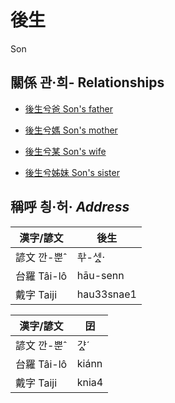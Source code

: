 # 後生
Son

## 關係 관·희- Relationships

- [後生兮爸 Son's father](member1.md)

- [後生兮媽 Son's mother](member1.md)

- [後生兮某 Son's wife](member52.md)

- [後生兮姊妹 Son's sister](member20.md)



## 稱呼 칑·허· _Address_

漢字/諺文 | 後生
--- | ---
諺文 깐-뿐ˆ | ᄒᅷ-세ᇫ·
台羅 Tâi-lô | hāu-senn
戴字 Taiji | hau33snae1


漢字/諺文 | 囝
--- | ---
諺文 깐-뿐ˆ | 갸ᇫˊ
台羅 Tâi-lô | kiánn
戴字 Taiji | knia4


